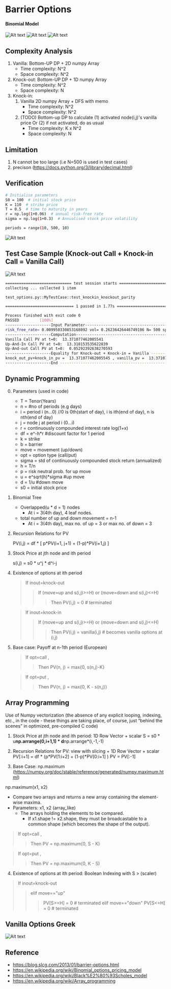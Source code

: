 # Barrier Options

#### Binomial Model
![Alt text](images/binomial/options_formula_1.GIF?raw=true "Call Options PV Discounted from last period")
![Alt text](images/binomial/options_formula_2.GIF?raw=true "Call Options Price At Day 0")
![Alt text](images/binomial/options_formula_3.GIF?raw=true "Binomial Tree")

## Complexity Analysis
1. Vanilla: Bottom-UP DP + 2D numpy Array
   * Time complexity: N^2
   * Space complexity: N^2
2. Knock-out: Bottom-UP DP + 1D numpy Array
   * Time complexity: N^2
   * Space complexity: N
3. Knock-in: 
   1. Vanilla 2D numpy Array + DFS with memo
      * Time complexity: N^2 
      * Space complexity: N^2
   2. (TODO) Bottom-up DP to calculate (1) activated node(i,j)'s vanilla price Or (2) if not activated, do as usual 
      * Time complexity: K x N^2
      * Space complexity: N
   
## Limitation
1. N cannot be too large (i.e N=500 is used in test cases)
2. precison (https://docs.python.org/3/library/decimal.html)

## Verification
```bash
# Initialise parameters
S0 = 100  # initial stock price
K = 110  # strike price
T = 0.5  # time to maturity in years
r = np.log(1+0.06)  # annual risk-free rate
sigma = np.log(1+0.3)  # Annualised stock price volatility

periods = range(10, 500, 10) 
```
![Alt text](images/test/convergence_to_bs.GIF?raw=true "Comparison")

## Test Case Sample (Knock-out Call + Knock-in Call = Vanilla Call)
![Alt text](images/binomial/options_formula_4.GIF?raw=true "Parity")

```bash
============================= test session starts =============================
collecting ... collected 1 item

test_options.py::MyTestCase::test_knockin_knockout_parity 

============================== 1 passed in 1.77s ==============================

Process finished with exit code 0
PASSED         [100%]
--------------------Input Parameter-----------------------------------------------------------
risk_free_rate= 0.009950330853168092 vol= 0.26236426446749106 N= 500 spot= 100.0 K= 95.0 T= 1.0 H= 105.0 shares= 1
--------------------Computation---------------------------------------------------------------
Vanilla Call PV at t=0:  13.371077462005541
Up-And-In Call PV at t=0:  13.318153535622839
Up-And-out Call PV at t=0:  0.05292392638270593
--------------------Equality for Knock-out + Knock-in = Vanilla --------------------------
knock_out_pv+knock_in_pv =  13.371077462005545 , vanilla_pv =  13.371077462005541 BS_Model= 13.370147046851775
--------------------End ------------------------------------------------------------------

```

## Dynamic Programming
0. Parameters (used in code)

    * T = Tenor(Years)
    * n = #no of periods (e.g days)
    * i = period i (n...0) //0 is 0th(start of day), i is ith(end of day), n is nth(end of day)
    * j = node j at period i (0...i)
    * r = continuously compounded interest rate log(1+x)
    * df = e^-h*r  #discount factor for 1 period
    * k = strike
    * b = barrier
    * move = movement (up/down)
    * opt = option type  (call/put)
    * sigma = std of continuously compounded stock return (annualized)
    * h = T/n
    * p = risk neutral prob. for up move
    * u = e^sqrt(h)*sigma  #up move
    * d = 1/u              #down move
    * s0 = initial stock price

1. Binomial Tree

    * Overlapped(u * d = 1) nodes  
        * At i = 3(4th day), 4 leaf nodes.
    * total number of up and down movement = n-1
        * At i = 3(4th day), max no. of up = 3 or max no. of down = 3

2. Recursion Relations for PV

   PV(i,j) = df * [ p*PV(i+1, j+1) + (1-p)*PV(i+1,j) ]

3. Stock Price at jth node and ith period

   s(i,j) = s0 * u^j * d^i-j

4. Existence of options at ith period
   > If inout=knock-out 
   >> If (move=up and s(i,j)>=H) or (move=down and s(i,j)<=H)  
   >>> Then PV(i,j) = 0 # terminated
   
   >If inout=knock-in
   >> If (move=up and s(i,j)>=H) or (move=down and s(i,j)<=H)
   >>> Then PV(i,j) = vanilla(i,j) # becomes vanilla options at (i,j)

6. Base case: Payoff at n-1th period (European)
   > If opt=call , 
   >> Then PV(n, j) = max{0, s(n,j)-K}
   
   > If opt=put , 
   >> Then PV(n, j) = max{0, K - s(n,j)}


## Array Programming
Use of Numpy vectorization (the absence of any explicit looping, indexing, etc., 
in the code - these things are taking place, of course, just “behind the scenes” in optimized, pre-compiled C code)

1. Stock Price at jth node and ith period: 1D Row Vector + scalar
   S =  s0 * u**np.arrange(0,i+1,1) * d**np.arrange*(i,-1,-1)

2. Recursion Relations for PV: view with slicing + 1D Row Vector + scalar
   PV[:i+1] = df * (p*PV[1:i+2] + (1-p)*PV[0:i+1] )
   PV = PV[:-1]

3. Base Case: np.maximum
(https://numpy.org/doc/stable/reference/generated/numpy.maximum.html)

np.maximum(x1, x2)
   * Compare two arrays and returns a new array containing the element-wise maxima.
   * Parameters: x1, x2 (array_like)
        * The arrays holding the elements to be compared. 
          * If x1.shape != x2.shape, they must be broadcastable to a common shape (which becomes the shape of the output).

> If opt=call , 
   >> Then PV = np.maximum(0, S - K)
   
   > If opt=put , 
   >> Then PV = np.maximum(0, K - S)

4. Existence of options at ith period: Boolean Indexing with S > (scaler)
> If inout=knock-out
   >> elif move=="up"
   >>> PV[S>=H] = 0 # terminated
   >> elif move=="down"
   >>> PV[S<=H] = 0 # terminated


## Vanilla Options Greek
![Alt text](images/blacksholes/greek.GIF?raw=true "Greek")


## Reference
 * https://blog.slcg.com/2013/01/barrier-options.html
 * https://en.wikipedia.org/wiki/Binomial_options_pricing_model
 * https://en.wikipedia.org/wiki/Black%E2%80%93Scholes_model
 * https://en.wikipedia.org/wiki/Array_programming


